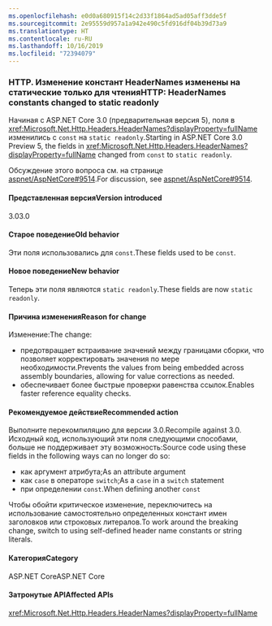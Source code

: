 ```yaml
---
ms.openlocfilehash: e0d0a680915f14c2d33f1864ad5ad05aff3dde5f
ms.sourcegitcommit: 2e95559d957a1a942e490c5fd916df04b39d73a9
ms.translationtype: HT
ms.contentlocale: ru-RU
ms.lasthandoff: 10/16/2019
ms.locfileid: "72394079"
---
```

### <a name="http-headernames-constants-changed-to-static-readonly"></a><span data-ttu-id="791a4-101">HTTP. Изменение констант HeaderNames изменены на статические только для чтения</span><span class="sxs-lookup"><span data-stu-id="791a4-101">HTTP: HeaderNames constants changed to static readonly</span></span>

<span data-ttu-id="791a4-102">Начиная с ASP.NET Core 3.0 (предварительная версия 5), поля в <xref:Microsoft.Net.Http.Headers.HeaderNames?displayProperty=fullName> изменились с `const` на `static readonly`.</span><span class="sxs-lookup"><span data-stu-id="791a4-102">Starting in ASP.NET Core 3.0 Preview 5, the fields in <xref:Microsoft.Net.Http.Headers.HeaderNames?displayProperty=fullName> changed from `const` to `static readonly`.</span></span>

<span data-ttu-id="791a4-103">Обсуждение этого вопроса см. на странице [aspnet/AspNetCore#9514](https://github.com/aspnet/AspNetCore/issues/9514).</span><span class="sxs-lookup"><span data-stu-id="791a4-103">For discussion, see [aspnet/AspNetCore#9514](https://github.com/aspnet/AspNetCore/issues/9514).</span></span>

#### <a name="version-introduced"></a><span data-ttu-id="791a4-104">Представленная версия</span><span class="sxs-lookup"><span data-stu-id="791a4-104">Version introduced</span></span>

<span data-ttu-id="791a4-105">3.0</span><span class="sxs-lookup"><span data-stu-id="791a4-105">3.0</span></span>

#### <a name="old-behavior"></a><span data-ttu-id="791a4-106">Старое поведение</span><span class="sxs-lookup"><span data-stu-id="791a4-106">Old behavior</span></span>

<span data-ttu-id="791a4-107">Эти поля использовались для `const`.</span><span class="sxs-lookup"><span data-stu-id="791a4-107">These fields used to be `const`.</span></span>

#### <a name="new-behavior"></a><span data-ttu-id="791a4-108">Новое поведение</span><span class="sxs-lookup"><span data-stu-id="791a4-108">New behavior</span></span>

<span data-ttu-id="791a4-109">Теперь эти поля являются `static readonly`.</span><span class="sxs-lookup"><span data-stu-id="791a4-109">These fields are now `static readonly`.</span></span>

#### <a name="reason-for-change"></a><span data-ttu-id="791a4-110">Причина изменения</span><span class="sxs-lookup"><span data-stu-id="791a4-110">Reason for change</span></span>

<span data-ttu-id="791a4-111">Изменение:</span><span class="sxs-lookup"><span data-stu-id="791a4-111">The change:</span></span>

* <span data-ttu-id="791a4-112">предотвращает встраивание значений между границами сборки, что позволяет корректировать значения по мере необходимости.</span><span class="sxs-lookup"><span data-stu-id="791a4-112">Prevents the values from being embedded across assembly boundaries, allowing for value corrections as needed.</span></span>
* <span data-ttu-id="791a4-113">обеспечивает более быстрые проверки равенства ссылок.</span><span class="sxs-lookup"><span data-stu-id="791a4-113">Enables faster reference equality checks.</span></span>

#### <a name="recommended-action"></a><span data-ttu-id="791a4-114">Рекомендуемое действие</span><span class="sxs-lookup"><span data-stu-id="791a4-114">Recommended action</span></span>

<span data-ttu-id="791a4-115">Выполните перекомпиляцию для версии 3.0.</span><span class="sxs-lookup"><span data-stu-id="791a4-115">Recompile against 3.0.</span></span> <span data-ttu-id="791a4-116">Исходный код, использующий эти поля следующими способами, больше не поддерживает эту возможность:</span><span class="sxs-lookup"><span data-stu-id="791a4-116">Source code using these fields in the following ways can no longer do so:</span></span>

* <span data-ttu-id="791a4-117">как аргумент атрибута;</span><span class="sxs-lookup"><span data-stu-id="791a4-117">As an attribute argument</span></span>
* <span data-ttu-id="791a4-118">как `case` в операторе `switch`;</span><span class="sxs-lookup"><span data-stu-id="791a4-118">As a `case` in a `switch` statement</span></span>
* <span data-ttu-id="791a4-119">при определении `const`.</span><span class="sxs-lookup"><span data-stu-id="791a4-119">When defining another `const`</span></span>

<span data-ttu-id="791a4-120">Чтобы обойти критическое изменение, переключитесь на использование самостоятельно определенных констант имен заголовков или строковых литералов.</span><span class="sxs-lookup"><span data-stu-id="791a4-120">To work around the breaking change, switch to using self-defined header name constants or string literals.</span></span>

#### <a name="category"></a><span data-ttu-id="791a4-121">Категория</span><span class="sxs-lookup"><span data-stu-id="791a4-121">Category</span></span>

<span data-ttu-id="791a4-122">ASP.NET Core</span><span class="sxs-lookup"><span data-stu-id="791a4-122">ASP.NET Core</span></span>

#### <a name="affected-apis"></a><span data-ttu-id="791a4-123">Затронутые API</span><span class="sxs-lookup"><span data-stu-id="791a4-123">Affected APIs</span></span>

<xref:Microsoft.Net.Http.Headers.HeaderNames?displayProperty=fullName>

<!-- 

#### Affected APIs

`T:Microsoft.Net.Http.Headers.HeaderNames`

-->
